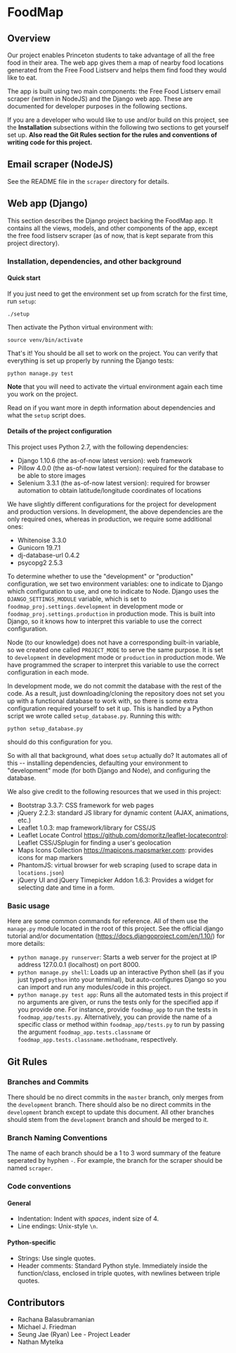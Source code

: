 # FoodMap
## Overview
Our project enables Princeton students to take advantage of all the free food in their area. The web app gives them a map of nearby food locations generated from the Free Food Listserv and helps them find food they would like to eat.

The app is built using two main components: the Free Food Listserv email scraper (written in NodeJS) and the Django web app. These are documented for developer purposes in the following sections.

If you are a developer who would like to use and/or build on this project, see the **Installation** subsections within the following two sections to get yourself set up. **Also read the Git Rules section for the rules and conventions of writing code for this project.**



## Email scraper (NodeJS)
See the README file in the `scraper` directory for details.


## Web app (Django)
This section describes the Django project backing the FoodMap app. It contains all the views, models, and other components of the app, except the free food listserv scraper (as of now, that is kept separate from this project directory).

### Installation, dependencies, and other background
#### Quick start
If you just need to get the environment set up from scratch for the first time, run `setup`:
```
./setup
```
Then activate the Python virtual environment with:
```
source venv/bin/activate
```
That's it! You should be all set to work on the project. You can verify that everything is set up properly by running the Django tests:
```
python manage.py test
```
**Note** that you will need to activate the virtual environment again each time you work on the project.

Read on if you want more in depth information about dependencies and what the `setup` script does.

#### Details of the project configuration
This project uses Python 2.7, with the following dependencies:
- Django 1.10.6 (the as-of-now latest version): web framework
- Pillow 4.0.0 (the as-of-now latest version): required for the database to be able to store images
- Selenium 3.3.1 (the as-of-now latest version): required for browser automation to obtain latitude/longitude coordinates of locations

We have slightly different configurations for the project for development and production versions. In development, the above dependencies are the only required ones, whereas in production, we require some additional ones:
- Whitenoise 3.3.0
- Gunicorn 19.7.1
- dj-database-url 0.4.2
- psycopg2 2.5.3

To determine whether to use the "development" or "production" configuration, we set two environment variables: one to indicate to Django which configuration to use, and one to indicate to Node. Django uses the `DJANGO_SETTINGS_MODULE` variable, which is set to `foodmap_proj.settings.development` in development mode or `foodmap_proj.settings.production` in production mode. This is built into Django, so it knows how to interpret this variable to use the correct configuration.

Node (to our knowledge) does not have a corresponding built-in variable, so we created one called `PROJECT_MODE` to serve the same purpose. It is set to `development` in development mode or `production` in production mode. We have programmed the scraper to interpret this variable to use the correct configuration in each mode.

In development mode, we do not commit the database with the rest of the code. As a result, just downloading/cloning the repository does not set you up with a functional database to work with, so there is some extra configuration required yourself to set it up. This is handled by a Python script we wrote called `setup_database.py`. Running this with: 
```
python setup_database.py
```
should do this configuration for you.

So with all that background, what does `setup` actually do? It automates all of this -- installing dependencies, defaulting your environment to "development" mode (for both Django and Node), and configuring the database.

We also give credit to the following resources that we used in this project:
- Bootstrap 3.3.7: CSS framework for web pages
- jQuery 2.2.3: standard JS library for dynamic content (AJAX, animations, etc.)
- Leaflet 1.0.3: map framework/library for CSS/JS
- Leaflet Locate Control https://github.com/domoritz/leaflet-locatecontrol: Leaflet CSS/JSplugin for finding a user's geolocation
- Maps Icons Collection https://mapicons.mapsmarker.com: provides icons for map markers
- PhantomJS: virtual browser for web scraping (used to scrape data in `locations.json`)
- jQuery UI and jQuery Timepicker Addon 1.6.3: Provides a widget for selecting date and time in a form.

### Basic usage
Here are some common commands for reference. All of them use the `manage.py` module located in the root of this project. See the official django tutorial and/or documentation (https://docs.djangoproject.com/en/1.10/) for more details:

- `python manage.py runserver`: Starts a web server for the project at IP address 127.0.0.1 (localhost) on port 8000.
- `python manage.py shell`: Loads up an interactive Python shell (as if you just typed `python` into your terminal), but auto-configures Django so you can import and run any modules/code in this project.
- `python manage.py test app`: Runs all the automated tests in this project if no arguments are given, or runs the tests only for the specified app if you provide one. For instance, provide `foodmap_app` to run the tests in `foodmap_app/tests.py`. Alternatively, you can provide the name of a specific class or method within `foodmap_app/tests.py` to run by passing the argument `foodmap_app.tests.classname` or `foodmap_app.tests.classname.methodname`, respectively.


## Git Rules
### Branches and Commits
There should be no direct commits in the `master` branch, only merges from the `development` branch. There should also be no direct commits in the `development` branch except to update this document. All other branches should stem from the `development` branch and should be merged to it.

### Branch Naming Conventions
The name of each branch should be a 1 to 3 word summary of the feature seperated by hyphen `-`. For example, the branch for the scraper should be named `scraper`.

### Code conventions
#### General
- Indentation: Indent with *spaces*, indent size of 4.
- Line endings: Unix-style `\n`.

#### Python-specific
- Strings: Use single quotes.
- Header comments: Standard Python style. Immediately inside the function/class, enclosed in triple quotes, with newlines between triple quotes.

## Contributors
 - Rachana Balasubramanian
 - Michael J. Friedman
 - Seung Jae (Ryan) Lee - Project Leader
 - Nathan Mytelka
